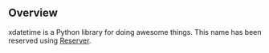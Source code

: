 
## Overview
xdatetime is a Python library for doing awesome things.
This name has been reserved using [Reserver](https://github.com/openscilab/reserver).
